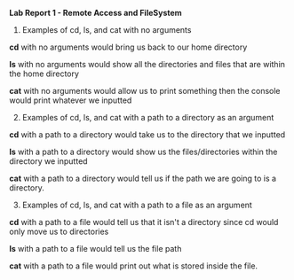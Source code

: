 **Lab Report 1 - Remote Access and FileSystem**

1. Examples of cd, ls, and cat with no arguments
   
**cd** with no arguments would bring us back to our home directory

**ls** with no arguments would show all the directories and files that are within the home directory

**cat** with no arguments would allow us to print something then the console would print whatever we inputted

2. Examples of cd, ls, and cat with a path to a directory as an argument

**cd** with a path to a directory would take us to the directory that we inputted

**ls** with a path to a directory would show us the files/directories within the directory we inputted

**cat** with a path to a directory would tell us if the path we are going to is a directory.

3. Examples of cd, ls, and cat with a path to a file as an argument

**cd** with a path to a file would tell us that it isn't a directory since cd would only move us to directories

**ls** with a path to a file would tell us the file path

**cat** with a path to a file would print out what is stored inside the file.

